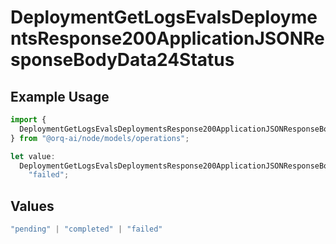 # DeploymentGetLogsEvalsDeploymentsResponse200ApplicationJSONResponseBodyData24Status

## Example Usage

```typescript
import {
  DeploymentGetLogsEvalsDeploymentsResponse200ApplicationJSONResponseBodyData24Status,
} from "@orq-ai/node/models/operations";

let value:
  DeploymentGetLogsEvalsDeploymentsResponse200ApplicationJSONResponseBodyData24Status =
    "failed";
```

## Values

```typescript
"pending" | "completed" | "failed"
```